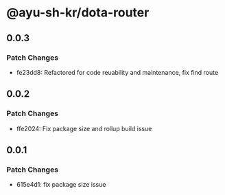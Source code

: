 # @ayu-sh-kr/dota-router

## 0.0.3

### Patch Changes

- fe23dd8: Refactored for code reuability and maintenance, fix find route

## 0.0.2

### Patch Changes

- ffe2024: Fix package size and rollup build issue

## 0.0.1

### Patch Changes

- 615e4d1: fix package size issue
